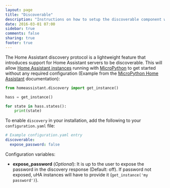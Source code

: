 ```yaml
---
layout: page
title: "Discoverable"
description: "Instructions on how to setup the discoverable component with Home Assistant."
date: 2016-03-01 07:00
sidebar: true
comments: false
sharing: true
footer: true
---
```


The Home Assistant discovery protocol is a lightweight feature that introduces support for Home Assistant servers to be discoverable. This will allow [Home Assistant instances](https://github.com/balloob/micropython-home-assistant) running with [MicroPython](https://micropython.org/) to get started without any required configuration (Example from the [MicroPython Home Assistant](https://github.com/balloob/micropython-home-assistant) documentation):

```python
from homeassistant.discovery import get_instance()

hass = get_instance()

for state in hass.states():
    print(state)
```

To enable `discovery` in your installation, add the following to your `configuration.yaml` file:

```yaml
# Example configuration.yaml entry
discoverable:
  expose_password: false
```


Configuration variables:

- **expose_password** (*Optional*): It is up to the user to expose the password in the discovery response (Default: off). If password not exposed, uHA instances will have to provide it (`get_instance('my password')`).

